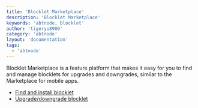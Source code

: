 ```yaml
---
title: 'Blocklet Marketplace'
description: 'Blocklet Marketplace'
keywords: 'abtnode, blocklet'
author: 'tigeryu8900'
category: 'abtnode'
layout: 'documentation'
tags:
  - 'abtnode'
---
```


Blocklet Marketplace is a feature platform that makes it easy for you to find and manage blocklets for upgrades and downgrades, similar to the Marketplace for mobile apps.

- [Find and install blocklet](./find-and-install)
- [Upgrade/downgrade blocklet](./upgrade-downgrade)
